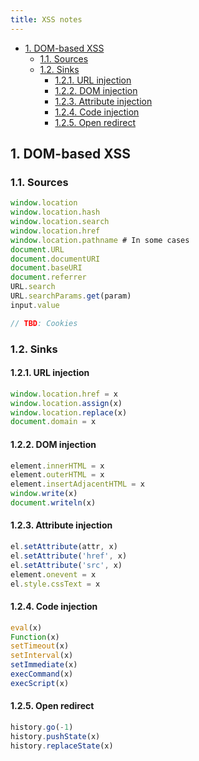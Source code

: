 ```yaml
---
title: XSS notes
---
```


- [1. DOM-based XSS](#1-dom-based-xss)
  - [1.1. Sources](#11-sources)
  - [1.2. Sinks](#12-sinks)
    - [1.2.1. URL injection](#121-url-injection)
    - [1.2.2. DOM injection](#122-dom-injection)
    - [1.2.3. Attribute injection](#123-attribute-injection)
    - [1.2.4. Code injection](#124-code-injection)
    - [1.2.5. Open redirect](#125-open-redirect)

## 1. DOM-based XSS

### 1.1. Sources

```javascript
window.location
window.location.hash
window.location.search
window.location.href
window.location.pathname # In some cases
document.URL
document.documentURI
document.baseURI
document.referrer
URL.search
URL.searchParams.get(param)
input.value

// TBD: Cookies
```

### 1.2. Sinks

#### 1.2.1. URL injection

```javascript
window.location.href = x
window.location.assign(x)
window.location.replace(x)
document.domain = x
```

#### 1.2.2. DOM injection

```javascript
element.innerHTML = x
element.outerHTML = x
element.insertAdjacentHTML = x
window.write(x)
document.writeln(x)
```

#### 1.2.3. Attribute injection

```javascript
el.setAttribute(attr, x)
el.setAttribute('href', x)
el.setAttribute('src', x)
element.onevent = x
el.style.cssText = x
```

#### 1.2.4. Code injection

```javascript
eval(x)
Function(x)
setTimeout(x)
setInterval(x)
setImmediate(x)
execCommand(x)
execScript(x)
```

#### 1.2.5. Open redirect

```javascript
history.go(-1)
history.pushState(x)
history.replaceState(x)
```
